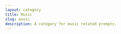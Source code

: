 ```yaml
---
layout: category
title: Music
slug: music
description: A category for music related prompts.
---
```

